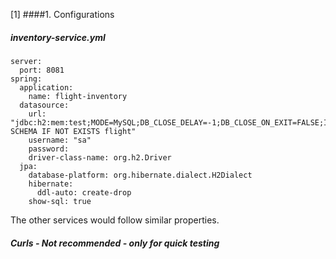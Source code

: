 [1]
####1. Configurations
##### inventory-service.yml

```
server:
  port: 8081
spring:
  application:
    name: flight-inventory
  datasource:
    url: "jdbc:h2:mem:test;MODE=MySQL;DB_CLOSE_DELAY=-1;DB_CLOSE_ON_EXIT=FALSE;INIT=CREATE SCHEMA IF NOT EXISTS flight"
    username: "sa"
    password:
    driver-class-name: org.h2.Driver
  jpa:
    database-platform: org.hibernate.dialect.H2Dialect
    hibernate:
      ddl-auto: create-drop
    show-sql: true
```
The other services would follow similar properties.

##### Curls - Not recommended - only for quick testing

